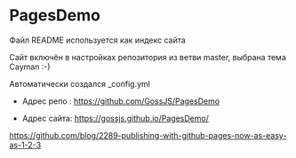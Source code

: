 # PagesDemo
Файл README используется как индекс сайта

Сайт включён в настройках репозитория из ветви master, выбрана тема Cayman :-)

Автоматически создался _config.yml

 - Адрес репо : https://github.com/GossJS/PagesDemo

 - Адрес сайта: https://gossjs.github.io/PagesDemo/



https://github.com/blog/2289-publishing-with-github-pages-now-as-easy-as-1-2-3



